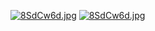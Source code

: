[![8SdCw6d.jpg](https://lh3.googleusercontent.com/pw/ACtC-3ePoPndLr4nx8d1H1vYvdlWyAcVSdh3KdklTTXYTLRLvzDAtFjYRMOAGPOSagP_6mumhPMICSO_ajeoENAERcXDD8mLirFmTLtLqaaRvhU-B03UKgtATOH1WpQj44X5es7AKRw3sQY7XzFJg16c-0kK=w1536-h2048-no?authuser=0)](https://lh3.googleusercontent.com/pw/ACtC-3ePoPndLr4nx8d1H1vYvdlWyAcVSdh3KdklTTXYTLRLvzDAtFjYRMOAGPOSagP_6mumhPMICSO_ajeoENAERcXDD8mLirFmTLtLqaaRvhU-B03UKgtATOH1WpQj44X5es7AKRw3sQY7XzFJg16c-0kK=w1536-h2048-no?authuser=0)
[![8SdCw6d.jpg](https://lh3.googleusercontent.com/pw/ACtC-3eydkBcZohCqVpixy5Z2-yd4kFfLD2JvQ210Oz2cSeFqa14ex6mtgonTqTKIxX1E_4mr0UIrXKQPrrw8Phtkm6iFbSCAN_Y2UrXU2e63KAb4Y-0Ap_huOjsxDL7mEDSI8jATbzuQjmyLU5d9SNMAHFG=w1536-h2048-no?authuser=0)](https://lh3.googleusercontent.com/pw/ACtC-3eydkBcZohCqVpixy5Z2-yd4kFfLD2JvQ210Oz2cSeFqa14ex6mtgonTqTKIxX1E_4mr0UIrXKQPrrw8Phtkm6iFbSCAN_Y2UrXU2e63KAb4Y-0Ap_huOjsxDL7mEDSI8jATbzuQjmyLU5d9SNMAHFG=w1536-h2048-no?authuser=0)
